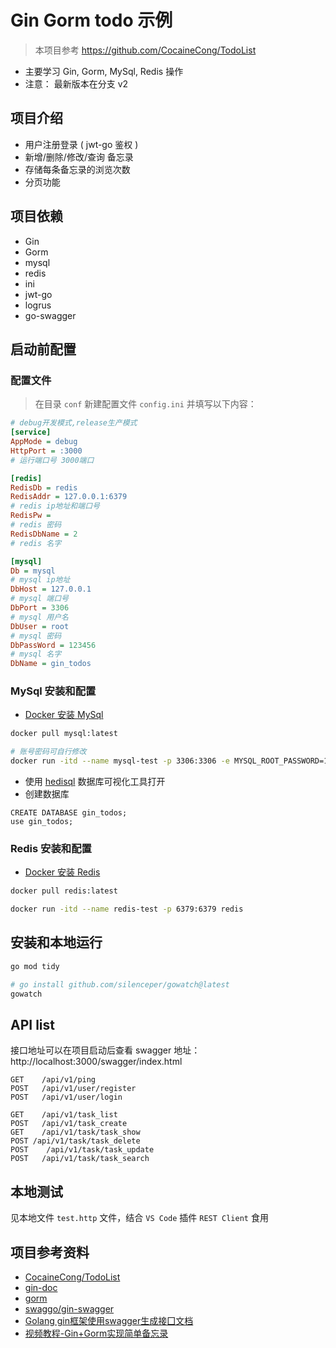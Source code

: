 # Gin Gorm todo 示例
> 本项目参考 https://github.com/CocaineCong/TodoList

- 主要学习 Gin, Gorm, MySql, Redis 操作
- 注意： 最新版本在分支 v2

## 项目介绍

- 用户注册登录 ( jwt-go 鉴权 )
- 新增/删除/修改/查询 备忘录
- 存储每条备忘录的浏览次数
- 分页功能
## 项目依赖

- Gin
- Gorm
- mysql
- redis
- ini
- jwt-go
- logrus
- go-swagger

## 启动前配置

### 配置文件
> 在目录 `conf` 新建配置文件 `config.ini` 并填写以下内容：

```ini
# debug开发模式,release生产模式
[service]
AppMode = debug
HttpPort = :3000
# 运行端口号 3000端口

[redis]
RedisDb = redis
RedisAddr = 127.0.0.1:6379
# redis ip地址和端口号
RedisPw = 
# redis 密码
RedisDbName = 2
# redis 名字

[mysql]
Db = mysql
# mysql ip地址
DbHost = 127.0.0.1
# mysql 端口号
DbPort = 3306
# mysql 用户名
DbUser = root
# mysql 密码
DbPassWord = 123456
# mysql 名字
DbName = gin_todos
```
### MySql 安装和配置
- [Docker 安装 MySql](https://www.runoob.com/docker/docker-install-mysql.html)

```bash
docker pull mysql:latest

# 账号密码可自行修改
docker run -itd --name mysql-test -p 3306:3306 -e MYSQL_ROOT_PASSWORD=123456 mysql
```

- 使用 [hedisql](https://www.heidisql.com/) 数据库可视化工具打开
- 创建数据库

```
CREATE DATABASE gin_todos;
use gin_todos;
```

### Redis 安装和配置

- [Docker 安装 Redis](https://www.runoob.com/docker/docker-install-redis.html)

```bash
docker pull redis:latest

docker run -itd --name redis-test -p 6379:6379 redis
```

## 安装和本地运行

```bash
go mod tidy

# go install github.com/silenceper/gowatch@latest
gowatch
```


## API list

接口地址可以在项目启动后查看 swagger 地址：http://localhost:3000/swagger/index.html

```
GET    /api/v1/ping           
POST   /api/v1/user/register  
POST   /api/v1/user/login  

GET    /api/v1/task_list          
POST   /api/v1/task_create           
GET    /api/v1/task/task_show  
POST /api/v1/task/task_delete  
POST    /api/v1/task/task_update      
POST   /api/v1/task/task_search
```

## 本地测试

见本地文件 `test.http` 文件，结合 `VS Code` 插件 `REST Client` 食用


## 项目参考资料

- [CocaineCong/TodoList](https://github.com/CocaineCong/TodoList)
- [gin-doc](https://gin-gonic.com/zh-cn/docs/)
- [gorm](https://gorm.io/zh_CN/)
- [swaggo/gin-swagger](https://github.com/swaggo/gin-swagger)
- [Golang gin框架使用swagger生成接囗文档](https://blog.csdn.net/ling1998/article/details/124205500)
- [视频教程-Gin+Gorm实现简单备忘录](https://www.bilibili.com/video/BV1GT4y1R7tX)